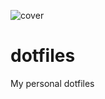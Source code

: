 ![cover](https://user-images.githubusercontent.com/43144939/158723467-b3ae3a2a-cf2d-4685-8fcb-e1b05765e89b.png)

# dotfiles
My personal dotfiles
